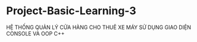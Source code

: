 # Project-Basic-Learning-3
HỆ THỐNG QUẢN LÝ CỬA HÀNG CHO THUÊ XE MÁY
SỬ DỤNG GIAO DIỆN CONSOLE VÀ OOP C++

